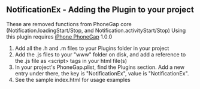 ## NotificationEx - Adding the Plugin to your project ##

These are removed functions from PhoneGap core (Notification.loadingStart/Stop, and Notification.activityStart/Stop)
Using this plugin requires [iPhone PhoneGap](http://github.com/phonegap/phonegap-iphone) 1.0.0

1. Add all the .h and .m files to your Plugins folder in your project
2. Add the .js files to your "www" folder on disk, and add a reference to the .js file as &lt;script&gt; tags in your html file(s)
3. In your project's PhoneGap.plist, find the Plugins section. Add a new entry under there, the key is "NotificationEx", value is "NotificationEx".
4. See the sample index.html for usage examples
